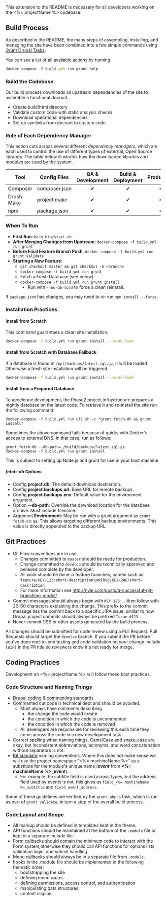 This extension to the README is necessary for all developers working on the
<%= projectName %> codebase.

## Build Process

As described in the README, the many steps of assembling, installing, and managing
the site have been combined into a few simple commands using
[Grunt Drupal Tasks](https://github.com/phase2/grunt-drupal-tasks).

You can see a list of all available actions by running
```js
docker-compose -f build.yml run grunt help
```

### Build the Codebase

Our build process downloads all upstream dependencies of the site to assemble
a functional docroot.

  * Create build/html directory
  * Validate custom code with static analysis checks
  * Download operational dependencies
  * Set up symlinks from docroot to custom code.

### Role of Each Dependency Manager

This action cuts across several different *dependency managers*, which are each
used to control the use of different types of external, Open Source libraries.
The table below illustrates how the downloaded libraries and modules are used
by the system.

| Tool | Config Files | QA & Development | Build & Deployment | Production |
| ---- | ------------ | :--------------: | :----------------: | :--------: |
| Composer | composer.json | ✔ | ✔ | ✗ |
| Drush Make | project.make | ✔ | ✔ | ✗ |
| npm | package.json | ✔ | ✔ | ✗ |

### When To Run

* **First Run**: `bash bin/start.sh`
* **After Merging Changes from Upstream**: `docker-compose -f build.yml run grunt`
* **Before Final Feature Branch Push**: `docker-compose -f build.yml run grunt validate`
* **Starting a New Feature:**
  * `git checkout master && git checkout -b <branch>`
  * `docker-compose -f build.yml run grunt`
  * Fetch a Fresh Database (see below)
  * `docker-compose -f build.yml run grunt install`
    * Run with `--no-db-load` to force a clean reinstall.

If `package.json` has changes, you may need to re-run `npm install --force`.

### Installation Practices

#### Install from Scratch

This command guarantees a clean site installation.

```bash
docker-compose -f build.yml run grunt install --no-db-load
```

#### Install from Scratch with Database Fallback

If a database is found in `/opt/backups/latest.sql.gz`, it will be loaded.
Otherwise a fresh site installation will be triggered.

```bash
docker-compose -f build.yml run grunt install --no-db-load
```

#### Install from a Prepared Database

To accelerate development, the Phase2 project infrastructure prepares a nightly database on the latest code. To retrieve it and re-install the site run the following command:

```
docker-compose -f build.yml run cli sh -c "grunt fetch-db && grunt install"
```

Sometimes the above command fails because of quirks with Docker's access to
external DNS. In that case, run as follows:

```
grunt fetch-db --db-path=./build/backups/latest.sql.gz
docker-compose -f build.yml run grunt install
```

This is subject to setting up Node.js and grunt for use in your host machine.

##### fetch-db Options

* Config **project.db**: The default download destination.
* Config **project.backups.url**: Base URL for remote backups.
* Config **project.backups.env**: Default value for the environment argument.
* Option **--db-path**: Override the download location for the database archive. Must include filename.
* Argument **Environment**: May be run with a grunt argument as `grunt fetch-db:qa`. This allows targeting different backup environments. This value is directly appended to the backup URL.

## Git Practices

* Git Flow conventions are in use.
  * Changes committed to `master` should be ready for production.
  * Change committed to `develop` should be technically approved and believed complete by the developer.
  * All work should be done in feature branches, named such as `feature/KEY-123/short-description` and `bug/KEY-246/short-description`.
  * For more information see http://nvie.com/posts/a-successful-git-branching-model/
* Commit messages should always begin with `KEY-123: `, then follow with 20-60 characters explaining the change. This prefix to the commit message ties the commit back to
a specific JIRA issue, similar to how Drupal project commits should always be prefixed `Issue #123 `.
* Never commit CSS or other assets generated by the build process.

All changes should be submitted for code review using a Pull Request. Pull Requests should target the `develop` branch. If you submit the PR before you've done end-to-end testing and code validation on your change include `[WIP]` in the PR title so reviewers know it's not ready for merge.

## Coding Practices

Development on <%= projectName %> will follow these best practices.

### Code Structure and Naming Things

* [Drupal coding](http://www.drupal.org/coding-standards) & [commenting](http://www.drupal.org/node/1354) standards
* Commented out code is technical debt and should be avoided.
  * Must always have comments describing
    * the change the code would create
    * the condition in which the code is uncommented
    * the condition in which the code is removed
  * All developers are responsible for reviewing this each time they come across the code in a new development task.
* Correct spelling when naming things. CamelCase and snake_case are okay, but inconsistent abbreviations, acronyms, and word concatenation without separators is not.
* [Kit standard](http://www.drupal.org/project/kit) naming conventions. Where this does not make sense we will use the project namespace "<%= machineName %>" as a substitute for the module's unique name (***event*** from **<%= machineName %>_event**).
  * For example the subtitle field is used across types, but the address field used by events is not, this gives us `field_<%= machineName %>_subtitle` and `field_event_address`.

Some of these guidelines are verified by the `grunt phpcs` task, which is run as part of `grunt validate`, in turn a step of the overall build process.

### Code Layout and Scope

* All markup should be defined in templates kept in the theme.
* API functions should be maintained at the bottom of the `.module` file or kept in a separate include file.
* Form callbacks should contain the minimum code to interact with the Form system,otherwise they should call API functions for options lists, validation logic, and submit handling.
* Menu callbacks should always be in a separate file from `.module`.
* hooks in the .module file should be implemented in the following thematic order:
  * bootstrapping the site
  * defining menu routes
  * defining permissions, access control, and authentication
  * manipulating data structures
  * content display
